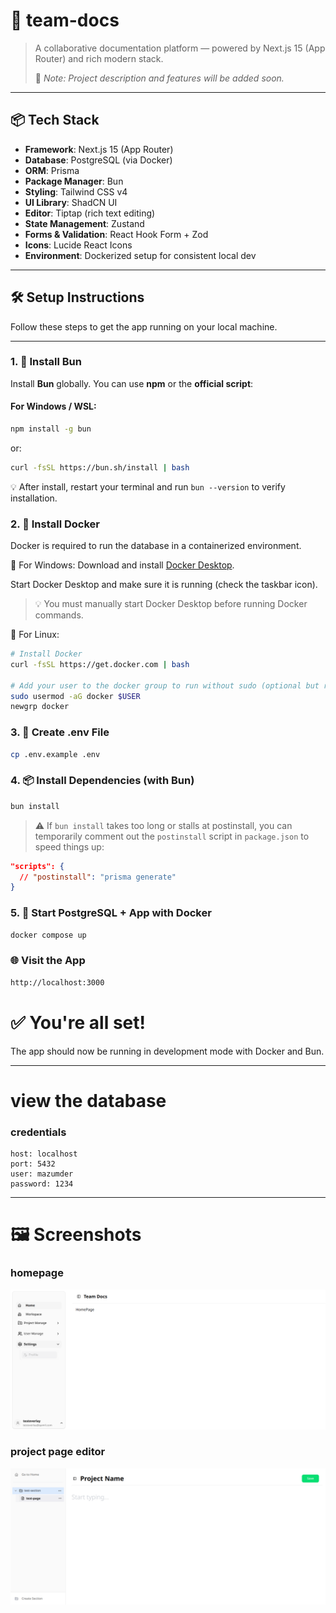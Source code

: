 # 🧩 team-docs

> A collaborative documentation platform — powered by Next.js 15 (App Router) and rich modern stack.
>
> 📌 _Note: Project description and features will be added soon._

---

## 📦 Tech Stack

- **Framework**: Next.js 15 (App Router)
- **Database**: PostgreSQL (via Docker)
- **ORM**: Prisma
- **Package Manager**: Bun
- **Styling**: Tailwind CSS v4
- **UI Library**: ShadCN UI
- **Editor**: Tiptap (rich text editing)
- **State Management**: Zustand
- **Forms & Validation**: React Hook Form + Zod
- **Icons**: Lucide React Icons
- **Environment**: Dockerized setup for consistent local dev

---

## 🛠️ Setup Instructions

Follow these steps to get the app running on your local machine.

---

### 1. 🥖 Install Bun

Install **Bun** globally. You can use **npm** or the **official script**:

#### For Windows / WSL:

```bash
npm install -g bun
```

or:

```bash
curl -fsSL https://bun.sh/install | bash
```

💡 After install, restart your terminal and run `bun --version` to verify installation.

### 2. 🐳 Install Docker

Docker is required to run the database in a containerized environment.

🔹 For Windows:
Download and install [Docker Desktop](https://docs.docker.com/desktop/setup/install/windows-install/).

Start Docker Desktop and make sure it is running (check the taskbar icon).

> 💡 You must manually start Docker Desktop before running Docker commands.

🔹 For Linux:

```bash
# Install Docker
curl -fsSL https://get.docker.com | bash

# Add your user to the docker group to run without sudo (optional but recommended)
sudo usermod -aG docker $USER
newgrp docker
```

### 3. 📄 Create .env File

```bash
cp .env.example .env
```

### 4. 📦 Install Dependencies (with Bun)

```bash
bun install
```

> ⚠️ If `bun install` takes too long or stalls at postinstall, you can temporarily comment out the `postinstall` script in `package.json` to speed things up:

```json
"scripts": {
  // "postinstall": "prisma generate"
}
```

### 5. 🐳 Start PostgreSQL + App with Docker

```bash
docker compose up
```

### 🌐 Visit the App

```bash
http://localhost:3000
```

# ✅ You're all set!

The app should now be running in development mode with Docker and Bun.

---

# view the database

### credentials

```
host: localhost
port: 5432
user: mazumder
password: 1234
```

---

# 🖼️ Screenshots

### homepage

![Homepage Screenshot](assets/homepage.png)

### project page editor

![page editor](assets/project-editor.png)
